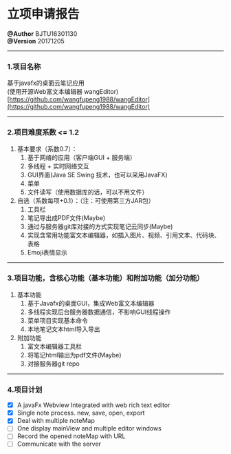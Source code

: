 # 立项申请报告
**@Author** BJTU16301130  
**@Version** 20171205
***
### 1.项目名称
基于javafx的桌面云笔记应用  
(使用开源Web富文本编辑器 wangEditor)  
[https://github.com/wangfupeng1988/wangEditor](https://github.com/wangfupeng1988/wangEditor)
***
### 2.项目难度系数 <= 1.2
1. 基本要求（系数0.7）：
    1. 基于网络的应用（客户端GUI + 服务端）
    2. 多线程 + 实时网络交互
    3. GUI界面(Java SE Swing 技术，也可以采用JavaFX)
    4. 菜单
    5. 文件读写（使用数据库的话，可以不用文件）
2. 自选（系数每项+0.1）：（注：可使用第三方JAR包）
    1. 工具栏
    1. 笔记导出成PDF文件(Maybe)
    1. 通过与服务器git库对接的方式实现笔记云同步(Maybe)
    1. 实现含常用功能富文本编辑器，如插入图片、视频、引用文本、代码块、表格
    2. Emoji表情显示

***
### 3.项目功能，含核心功能（基本功能）和附加功能（加分功能）
1. 基本功能
    1. 基于Javafx的桌面GUI，集成Web富文本编辑器
    2. 多线程实现后台服务器数据通信，不影响GUI线程操作
    3. 菜单项目实现基本命令
    4. 本地笔记文本html导入导出
2. 附加功能
    1. 富文本编辑器工具栏
    2. 将笔记html输出为pdf文件(Maybe)
    3. 对接服务器git repo
***
### 4.项目计划
- [x] A javaFx Webview Integrated with web rich text editor
- [x] Single note process. new, save, open, export
- [x] Deal with multiple noteMap
- [ ] One display mainView and multiple editor windows
- [ ] Record the opened noteMap with URL
- [ ] Communicate with the server
